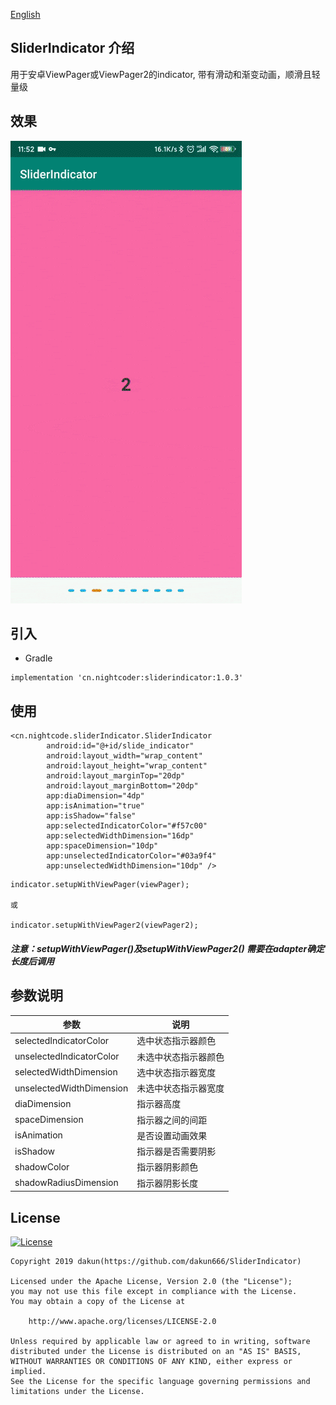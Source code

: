 [English](README.md)

[licensesvg]: https://img.shields.io/badge/License-Apache--2.0-brightgreen.svg
[license]: https://github.com/dakun666/SliderIndicator/blob/master/LICENSE

## SliderIndicator 介绍 
用于安卓ViewPager或ViewPager2的indicator, 带有滑动和渐变动画，顺滑且轻量级

## 效果

<img src="demo.gif">

## 引入

* Gradle 
```
implementation 'cn.nightcoder:sliderindicator:1.0.3'
```

## 使用

```
<cn.nightcode.sliderIndicator.SliderIndicator
        android:id="@+id/slide_indicator"
        android:layout_width="wrap_content"
        android:layout_height="wrap_content"
        android:layout_marginTop="20dp"
        android:layout_marginBottom="20dp"
        app:diaDimension="4dp"
        app:isAnimation="true"
        app:isShadow="false"
        app:selectedIndicatorColor="#f57c00"
        app:selectedWidthDimension="16dp"
        app:spaceDimension="10dp"
        app:unselectedIndicatorColor="#03a9f4"
        app:unselectedWidthDimension="10dp" />
```

```
indicator.setupWithViewPager(viewPager);

或

indicator.setupWithViewPager2(viewPager2);
```
##### 注意：setupWithViewPager()及setupWithViewPager2() 需要在adapter确定长度后调用

## 参数说明

参数 | 说明
  --- | ---
selectedIndicatorColor | 选中状态指示器颜色
unselectedIndicatorColor | 未选中状态指示器颜色
selectedWidthDimension | 选中状态指示器宽度
unselectedWidthDimension | 未选中状态指示器宽度
diaDimension | 指示器高度
spaceDimension | 指示器之间的间距
isAnimation | 是否设置动画效果
isShadow | 指示器是否需要阴影
shadowColor | 指示器阴影颜色
shadowRadiusDimension | 指示器阴影长度

## License 
[![License][licensesvg]][license]
```
Copyright 2019 dakun(https://github.com/dakun666/SliderIndicator)

Licensed under the Apache License, Version 2.0 (the "License");
you may not use this file except in compliance with the License.
You may obtain a copy of the License at

    http://www.apache.org/licenses/LICENSE-2.0

Unless required by applicable law or agreed to in writing, software
distributed under the License is distributed on an "AS IS" BASIS,
WITHOUT WARRANTIES OR CONDITIONS OF ANY KIND, either express or implied.
See the License for the specific language governing permissions and
limitations under the License.
```